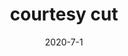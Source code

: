 ---
layout: semiterm
title: courtesy cut

phonetic: "kur-tuh-see kuht"
ipa: "'kɜ:təsi kʌt"

definition: [
	{
		pos: noun,
		description: [
			{
				explanation: "An extra line of grass mowed across a property line for the purpose of making the neighbor's lawn mowing easier.",
				example: "I would've been done mowing five minutes ago, if I hadn't forgot my courtesy cut."
			}
		]
	},
	{
		pos: verb,
		description: [
			{
				explanation: "To perform a courtesy cut while mowing a lawn.",
				example: "Mike is a nice guy so I like to courtesy cut about a meter over onto his lawn."
			}
		]
	}
]

date: 2020-7-1
neologist: Semi
---